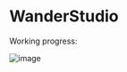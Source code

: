 # WanderStudio

Working progress:

![image](https://github.com/user-attachments/assets/2d555275-b5b2-4bd7-b1eb-79a09744efcd)
